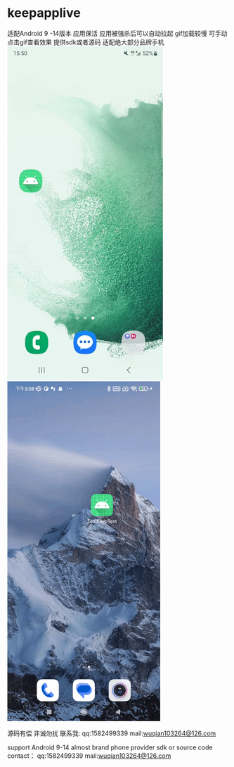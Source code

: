 # keepapplive
适配Android 9 -14版本 应用保活 应用被强杀后可以自动拉起 gif加载较慢 可手动点击gif查看效果
提供sdk或者源码 适配绝大部分品牌手机
![image](https://github.com/MarvsWuqian/keepapplive/blob/main/Samsung_13.gif) ![image](https://github.com/MarvsWuqian/keepapplive/blob/main/xiaomi11.gif)

源码有偿 非诚勿扰
联系我:
qq:1582499339
mail:wuqian103264@126.com


support Android 9-14 almost brand phone 
provider sdk or source code
contact：
qq:1582499339
mail:wuqian103264@126.com